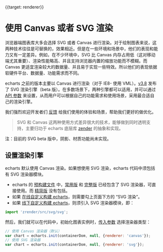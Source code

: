 {{target: renderer}}

# 使用 Canvas 或者 SVG 渲染

浏览器端图表库大多会选择 SVG 或者 Canvas 进行渲染。对于绘制图表来说，这两种技术往往是可替换的，效果相近。但是在一些环境和场景中，他们的表现和能力又有一定差异。例如，在不少环境中，SVG 比 Canvas 内存占用低（这对移动端尤其重要）、渲染性能略高、并且支持浏览器内置的缩放功能而不模糊。而 Canvas 更适宜渲染较大的数据量、并且易于实现一些特效。所以他们的表现依据软硬件平台、数据量、功能需求而不同。

echarts 之前的版本主要以 Canvas 进行渲染（对于 IE8- 使用 VML）。[v3.8](https://github.com/ecomfe/echarts/releases) 发布了 SVG 渲染引擎（beta 版）。在多数场景下，两种引擎都可以适用，并可以通过 [API 参数](http://echarts.baidu.com/api.html#echarts.init) 来设置，从而用户可以根据自己的功能需求和使用场景，采用最合适自己的渲染引擎。

我们强烈欢迎开发者们 [反馈](https://github.com/ecomfe/echarts/issues/new) 给我们使用的体验和场景，帮助我们更好的做优化。

> SVG 和 Canvas 这两种使用方式差异很大的技术，能够做到同时透明支持，主要归功于 echarts 底层库 [zender](https://github.com/ecomfe/zrender) 的抽象和实现。


注：目前的 SVG beta 版中，阴影、材质功能尚未实现。


## 设置渲染引擎

echarts 默认使用 Canvas 渲染。如果想使用 SVG 渲染，echarts 代码中须包括有 SVG 渲染器模块。

+ echarts 的 [预构建文件](http://echarts.baidu.com/download.html) 中，[常用版](http://echarts.baidu.com/dist/echarts.common.min.js) 和 [完整版](http://echarts.baidu.com/dist/echarts.min.js) 已经包含了 SVG 渲染器，可直接使用。而 [精简版](http://echarts.baidu.com/dist/echarts.simple.min.js) 没有包括。
+ 如果 [在线自定义构建 echarts](http://echarts.baidu.com/builder.html)，则需要勾上页面下方的 “SVG 渲染”。
+ 如果 [线下自定义构建 echarts](http://echarts.baidu.com/tutorial.html#%E8%87%AA%E5%AE%9A%E4%B9%89%E6%9E%84%E5%BB%BA%20ECharts)，则须引入 SVG 渲染器模块，即：

```js
import 'zrender/src/svg/svg';
```

然后，我们就可以在代码中，初始化图表实例时，[传入参数](http://echarts.baidu.com/api.html#echarts.init) 选择渲染器类型：

```js
// 使用 Canvas 渲染器（默认）
var chart = echarts.init(containerDom, null, {renderer: 'canvas'});
// 使用 SVG 渲染器
var chart = echarts.init(containerDom, null, {renderer: 'svg'});
```



